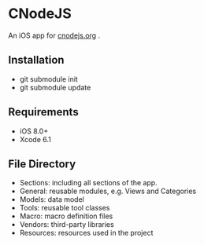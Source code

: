 CNodeJS
========


An iOS app for [cnodejs.org](https://cnodejs.org/) .


## Installation

- git submodule init
- git submodule update



## Requirements

- iOS 8.0+
- Xcode 6.1



## File Directory

- Sections: including all sections of the app.
- General: reusable modules, e.g. Views and Categories
- Models: data model
- Tools: reusable tool classes
- Macro: macro definition files
- Vendors: third-party libraries
- Resources: resources used in the project